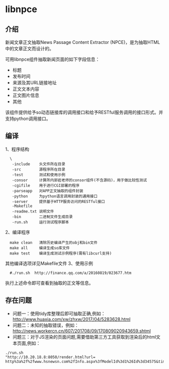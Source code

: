 # libnpce


介绍
-------

 新闻文章正文抽取News Passage Content Extractor (NPCE)，是为抽取HTML中的文章正文而设计的。
 
 可用libnpce组件抽取新闻页面的如下字段信息：
- 标题
- 发布时间
- 来源及其URL链接地址
- 正文文本内容
- 正文图片信息
- 其他

 该组件提供给予so动态链接库的调用接口和给予RESTful服务调用的接口形式。并支持python调用接口。

编译
------

 1、程序结构
 
```
  \
   -include    头文件所在目录
   -src        源程序所在目录
   -test       测试和使用示例
   -consor     计算所内郭岩老师的consor组件(不含源码)，用于做比较性测试
   -cgifile    用于进行CGI部署的程序
   -parseapp   对APP正文抽取的组件封装
   -python     为python语言调用封装的通用接口
   -server     提供基于HTTP服务访问的RESTful接口
   -Makefile  
   -readme.txt 说明文件
   -bin        二进制文件生成目录
   -run.sh     运行测试程序脚本
```

 2、编译程序
 
```
  make clean   清除历史编译产生的obj和bin文件
  make all     编译生成so库文件
  make test    编译生成测试示例程序(需有libcurl支持)
```

  其他编译选项详见Makefile文件
 3、使用示例
 
```
  #./run.sh  http://finance.qq.com/a/20160819/023677.htm
```
  
  执行上述命令即可查看到抽取的正文等信息。


存在问题
--------
- 问题一：使用tidy库整理后即可抽取正确,例如：http://www.huaxia.com/xw/zhxw/2017/04/5283628.html
- 问题二：未知的抽取错误，例如：http://news.workercn.cn/607/201708/09/170809020943659.shtml
- 问题三：对于JS渲染的页面问题,需要借助第三方工具获取到渲染后的html文本页面,例如：

```
./run.sh
"http://10.20.18.8:8050/render.html?url=
http%3a%2f%2fwww.hsnewsn.com%2fInfo.aspx%3fModelId%3d1%26Id%3d34575&timeout=60&wait=10"
```
